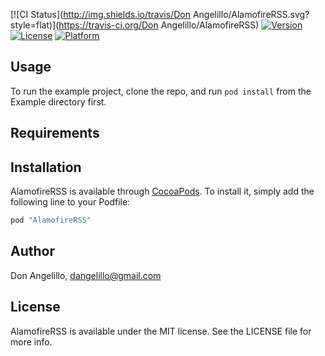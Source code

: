[![CI Status](http://img.shields.io/travis/Don Angelillo/AlamofireRSS.svg?style=flat)](https://travis-ci.org/Don Angelillo/AlamofireRSS)
[![Version](https://img.shields.io/cocoapods/v/AlamofireRSS.svg?style=flat)](http://cocoapods.org/pods/AlamofireRSS)
[![License](https://img.shields.io/cocoapods/l/AlamofireRSS.svg?style=flat)](http://cocoapods.org/pods/AlamofireRSS)
[![Platform](https://img.shields.io/cocoapods/p/AlamofireRSS.svg?style=flat)](http://cocoapods.org/pods/AlamofireRSS)

## Usage

To run the example project, clone the repo, and run `pod install` from the Example directory first.

## Requirements

## Installation

AlamofireRSS is available through [CocoaPods](http://cocoapods.org). To install
it, simply add the following line to your Podfile:

```ruby
pod "AlamofireRSS"
```

## Author

Don Angelillo, dangelillo@gmail.com

## License

AlamofireRSS is available under the MIT license. See the LICENSE file for more info.

